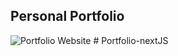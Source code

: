 ## Personal Portfolio

![Portfolio Website](https://i.ibb.co/WgPMpts/image.png)
#   P o r t f o l i o - n e x t J S  
 